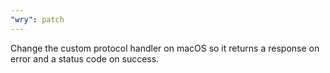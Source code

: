 ```yaml
---
"wry": patch
---
```


Change the custom protocol handler on macOS so it returns a response on error and a status code on success.
